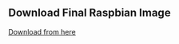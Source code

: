 ## Download Final Raspbian Image

[Download from here](https://www.dropbox.com/sh/4i1zcw7ygplg6ot/AAC9odEi9cfm0yo06xWaHRsMa?dl=0)